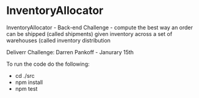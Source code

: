 # InventoryAllocator
InventoryAllocator - Back-end Challenge - compute the best way an order can be shipped (called shipments) given inventory across a set of warehouses (called inventory distribution

Deliverr Challenge: Darren Pankoff - Janurary 15th

To run the code do the following:

- cd ./src
- npm install
- npm test
